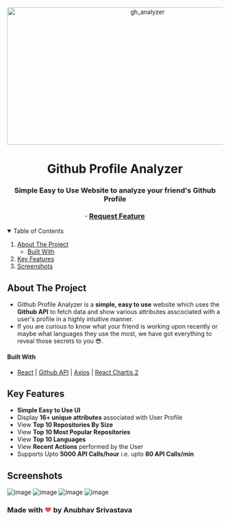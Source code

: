 <!-- Header Image -->
<br />
<p align="center">
  <img src="https://socialify.git.ci/AnubhavSrivastavaGithub/gh_analyzer/image?font=Bitter&forks=1&issues=1&language=1&name=1&owner=1&pattern=Charlie%20Brown&pulls=1&stargazers=1&theme=Dark" alt="gh_analyzer" width="640" height="320" />

  <h1 align="center">Github Profile Analyzer</h1>

  <h3 align="center">
    Simple Easy to Use Website to analyze your friend's Github Profile
    <br />
    <br />
    ·
    <a href="https://github.com/AnubhavSrivastavaGithub/gh_analyzer/issues">Request Feature</a>
  </h3>
</p>

<!-- TABLE OF CONTENTS -->
<details open="open">
  <summary>Table of Contents</summary>
  <ol>
    <li>
      <a href="#about-the-project">About The Project</a>
      <ul>
        <li><a href="#built-with">Built With</a></li>
      </ul>
    </li>
    <li>
      <a href="#key-features">Key Features</a>
    </li>
    <li><a href="#screenshots">Screenshots</a></li>
  </ol>
</details>

<!-- ABOUT THE PROJECT -->

## About The Project

- Github Profile Analyzer is a **simple, easy to use** website which uses the **Github API** to fetch data and show various attributes asscociated with a user's profile in a highly intuitive manner.
- If you are curious to know what your friend is working upon recently or maybe what languages they use the most, we have got everything to reveal those secrets to you :sunglasses:.

#### Built With

- [React](https://reactjs.org/) | [Github API](https://docs.github.com/en/rest) | [Axios](https://www.npmjs.com/package/axios) | [React Chartjs 2](https://www.npmjs.com/package/react-chartjs-2)

<!-- Key Features -->

## Key Features

- **Simple Easy to Use UI**
- Display **16+ unique attributes** associated with User Profile
- View **Top 10 Repositories By Size**
- View **Top 10 Most Popular Repositories**
- View **Top 10 Languages**
- View **Recent Actions** performed by the User
- Supports Upto **5000 API Calls/hour** i.e. upto **80 API Calls/min**

<!-- Screenshots -->

## Screenshots
![image](https://user-images.githubusercontent.com/50038824/158022685-dd2ca810-417a-40c4-b64d-4ea8199790ba.png)
![image](https://user-images.githubusercontent.com/50038824/158022324-1abe152a-08db-4df6-bea8-9880140a2094.png)
![image](https://user-images.githubusercontent.com/50038824/158022332-a3b23724-d62e-478e-ac77-2d765e399310.png)
![image](https://user-images.githubusercontent.com/50038824/158022336-4a3060b0-68b6-47d6-a622-9614f66f9216.png)



<!-- Made with Love -->

### Made with <span style="color: #e25555;">&#9829;</span> by Anubhav Srivastava

